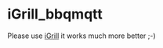 # iGrill_bbqmqtt

Please use [iGrill](https://github.com/bjoernhoefer/igrill) it works much more better ;-) 
